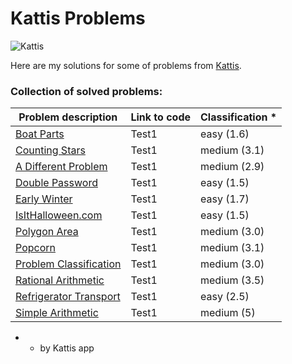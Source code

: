 # Kattis Problems

![Kattis](https://open.kattis.com/images/site/header/logo-empty.png?0bb770=)

Here are my solutions for some of problems from  [Kattis](https://open.kattis.com/).

### Collection of solved problems:

| Problem description     | Link to code      | Classification *    |
| ------------- | ---------------- | -------- |
| [Boat Parts](https://open.kattis.com/problems/boatparts)          | Test1         | easy (1.6)  |
| [Counting Stars](https://open.kattis.com/problems/countingstars)          | Test1         | medium (3.1)  |
| [A Different Problem](https://open.kattis.com/problems/different)          | Test1         | medium (2.9)  |
| [Double Password](https://open.kattis.com/problems/doublepassword)          | Test1         | easy (1.5)  |
| [Early Winter](https://open.kattis.com/problems/earlywinter)          | Test1         | easy (1.7)  |
| [IsItHalloween.com](https://open.kattis.com/problems/isithalloween)          | Test1         | easy (1.5)  |
| [Polygon Area](https://open.kattis.com/problems/polygonarea)          | Test1         | medium (3.0)  |
| [Popcorn](https://open.kattis.com/problems/popkorn)          | Test1         | medium (3.1)  |
| [Problem Classification](https://open.kattis.com/problems/problemclassification)          | Test1         | medium (3.0)  |
| [Rational Arithmetic](https://open.kattis.com/problems/rationalarithmetic)          | Test1         | medium (3.5)  |
| [Refrigerator Transport](https://open.kattis.com/problems/refrigerator)          | Test1         | easy (2.5)  |
| [Simple Arithmetic](https://open.kattis.com/problems/simplearithmetic)          | Test1         | medium (5)  |

* - by Kattis app

